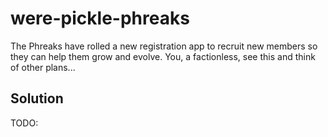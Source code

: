 # were-pickle-phreaks

The Phreaks have rolled a new registration app to recruit new members so they can help them grow and evolve. You, a factionless, see this and think of other plans...

## Solution

TODO:
